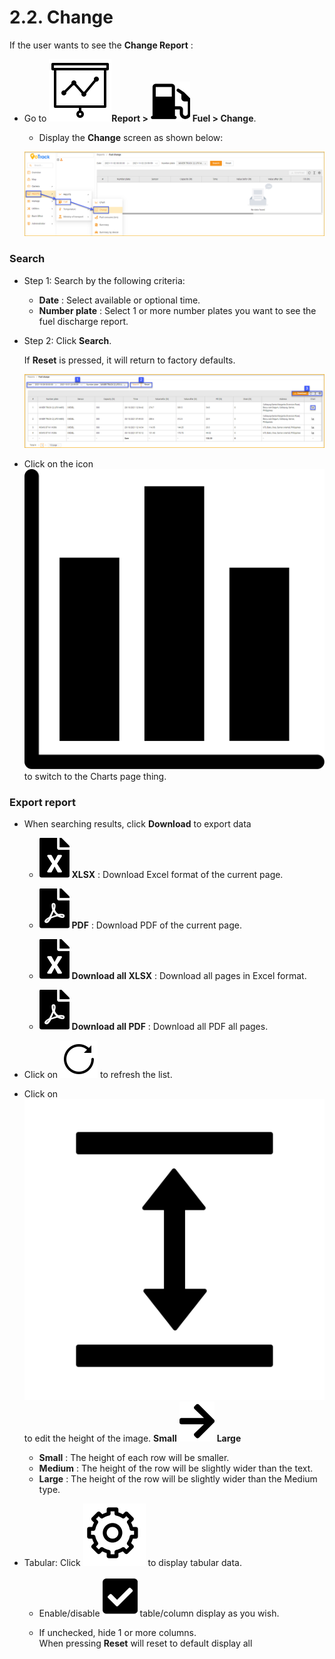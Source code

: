 # 2.2. Change

If the user wants to see the **Change Report** :

* Go to **<span class="icon-left svg-filter-tick">![Ok](/docs/assets/images/web-interface/icon/SVG/dynamic.svg )Report > <span class= "icon-left svg-filter-tick">![Ok](/docs/assets/images/web-interface/icon/SVG/gas-station.svg) Fuel > Change**.
  
  * Display the **Change** screen as shown below:

  <span style="display:block;text-align:left">![Interface Web](/docs/assets/images/web-english/reports/changes.png)

### Search

* Step 1: Search by the following criteria:

    * **Date** : Select available or optional time.
    * **Number plate** : Select 1 or more number plates you want to see the fuel discharge report.

* Step 2: Click **Search**.
 
    If **Reset** is pressed, it will return to factory defaults.

    <span style="display:block;text-align:left">![Interface Web](/docs/assets/images/web-english/reports/changes-search.png)

- Click on the icon <span class="icon-left svg-filter-circleden">![Ok](/docs/assets/images/web-interface/icon/SVG/bar-chart.svg) to switch to the Charts page thing.

### Export report

* When searching results, click **Download** to export data

  - <span class="icon-left svg-filter-circlegreen2">![Ok](/docs/assets/images/web-interface/icon/SVG/file-excel1.svg) **XLSX** : Download Excel format of the current page.

  - <span class="icon-left svg-filter-circlered">![Ok](/docs/assets/images/web-interface/icon/SVG/file-pdf1.svg) **PDF** : Download PDF of the current page.

  - <span class="icon-left svg-filter-circlegreen2">![Ok](/docs/assets/images/web-interface/icon/SVG/file-excel1.svg) **Download all XLSX** : Download all pages in Excel format.
  
  - <span class="icon-left svg-filter-circlered">![Ok](/docs/assets/images/web-interface/icon/SVG/file-pdf1.svg) **Download all PDF** : Download all PDF all pages.

- Click on <span class="icon-left svg-filter-info">![Ok](/docs/assets/images/web-interface/icon/SVG/icons8-reset.svg) to refresh the list.
      
- Click on <span class="icon-left svg-filter-info">![Ok](/docs/assets/images/web-interface/icon/SVG/column-height.svg) to edit the height of the image. **Small** <span class="icon-left svg-filter-serch">![Ok](/docs/assets/images/web-interface/icon/SVG/arrow-right.svg) **Large**

  - **Small** : The height of each row will be smaller.
  - **Medium** : The height of the row will be slightly wider than the text.
  - **Large** : The height of the row will be slightly wider than the Medium type.
- Tabular: Click <span class="icon-left ">![Ok](/docs/assets/images/web-interface/icon/SVG/icons8-gear.svg) to display tabular data.

    - Enable/disable <span class="icon-left svg-filter-tick">![Ok](/docs/assets/images/web-interface/icon/SVG/check-square1.svg) table/column display as you wish.
    
    - If unchecked, hide 1 or more columns. <br>
    When pressing **Reset** will reset to default display all